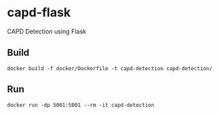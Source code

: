 # capd-flask
CAPD Detection using Flask

## Build
`docker build -f docker/Dockerfile -t capd-detection capd-detection/`

## Run
`docker run -dp 5001:5001 --rm -it capd-detection`
